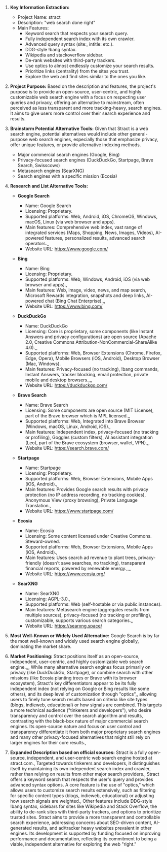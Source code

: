 1.  **Key Information Extraction:**
    *   Project Name: stract
    *   Description: "web search done right"
    *   Main Features:
        *   Keyword search that respects your search query.
        *   Fully independent search index with its own crawler.
        *   Advanced query syntax (site:, intitle: etc.).
        *   DDG-style !bang syntax.
        *   Wikipedia and stackoverflow sidebar.
        *   De-rank websites with third-party trackers.
        *   Use optics to almost endlessly customize your search results.
        *   Prioritize links (centrality) from the sites you trust.
        *   Explore the web and find sites similar to the ones you like.

2.  **Project Purpose:**
    Based on the description and features, the project's purpose is to provide an open-source, user-centric, and highly customizable web search engine with a focus on respecting user queries and privacy, offering an alternative to mainstream, often perceived as less transparent and more tracking-heavy, search engines. It aims to give users more control over their search experience and results.

3.  **Brainstorm Potential Alternative Tools:**
    Given that Stract is a web search engine, potential alternatives would include other general-purpose web search engines, especially those that emphasize privacy, offer unique features, or provide alternative indexing methods.
    *   Major commercial search engines (Google, Bing)
    *   Privacy-focused search engines (DuckDuckGo, Startpage, Brave Search, Swisscows)
    *   Metasearch engines (SearXNG)
    *   Search engines with a specific mission (Ecosia)

4.  **Research and List Alternative Tools:**

    *   **Google Search**
        *   Name: Google Search
        *   Licensing: Proprietary.
        *   Supported platforms: Web, Android, iOS, ChromeOS, Windows, macOS, Linux (via web browser and apps).
        *   Main features: Comprehensive web index, vast range of integrated services (Maps, Shopping, News, Images, Videos), AI-powered features, personalized results, advanced search operators.,,
        *   Website URL: https://www.google.com/

    *   **Bing**
        *   Name: Bing
        *   Licensing: Proprietary.
        *   Supported platforms: Web, Windows, Android, iOS (via web browser and apps).,
        *   Main features: Web, image, video, news, and map search, Microsoft Rewards integration, snapshots and deep links, AI-powered chat (Bing Chat Enterprise).,,
        *   Website URL: https://www.bing.com/

    *   **DuckDuckGo**
        *   Name: DuckDuckGo
        *   Licensing: Core is proprietary, some components (like Instant Answers and privacy configurations) are open source (Apache 2.0, Creative Commons Attribution-NonCommercial-ShareAlike 4.0).,,
        *   Supported platforms: Web, Browser Extensions (Chrome, Firefox, Edge, Opera), Mobile Browsers (iOS, Android), Desktop Browser (Mac, Windows).
        *   Main features: Privacy-focused (no tracking), !bang commands, Instant Answers, tracker blocking, email protection, private mobile and desktop browsers.,,,
        *   Website URL: https://duckduckgo.com/

    *   **Brave Search**
        *   Name: Brave Search
        *   Licensing: Some components are open source (MIT License), part of the Brave browser which is MPL licensed.,,
        *   Supported platforms: Web, Integrated into Brave Browser (Windows, macOS, Linux, Android, iOS).,
        *   Main features: Independent index, privacy-focused (no tracking or profiling), Goggles (custom filters), AI assistant integration (Leo), part of the Brave ecosystem (browser, wallet, VPN).,,
        *   Website URL: https://search.brave.com/

    *   **Startpage**
        *   Name: Startpage
        *   Licensing: Proprietary.
        *   Supported platforms: Web, Browser Extensions, Mobile Apps (iOS, Android).,
        *   Main features: Provides Google search results with privacy protection (no IP address recording, no tracking cookies), Anonymous View (proxy browsing), Private Language Translation.,
        *   Website URL: https://www.startpage.com/

    *   **Ecosia**
        *   Name: Ecosia
        *   Licensing: Some content licensed under Creative Commons. Steward-owned.
        *   Supported platforms: Web, Browser Extensions, Mobile Apps (iOS, Android).,
        *   Main features: Uses search ad revenue to plant trees, privacy-friendly (doesn't save searches, no tracking), transparent financial reports, powered by renewable energy.,,,,
        *   Website URL: https://www.ecosia.org/

    *   **SearXNG**
        *   Name: SearXNG
        *   Licensing: AGPL-3.0.,
        *   Supported platforms: Web (self-hostable or via public instances).
        *   Main features: Metasearch engine (aggregates results from multiple sources), privacy-focused (no tracking or profiling), customizable, supports various search categories.,,
        *   Website URL: https://searxng.space/

5.  **Most Well-Known or Widely Used Alternative:**
    Google Search is by far the most well-known and widely used search engine globally, dominating the market share.

6.  **Market Positioning:**
    Stract positions itself as an open-source, independent, user-centric, and highly customizable web search engine.,,, While many alternative search engines focus primarily on privacy (like DuckDuckGo, Startpage), or combine search with other missions (like Ecosia planting trees or Brave with its browser ecosystem), Stract's key differentiators appear to be its fully independent index (not relying on Google or Bing results like some others), and its deep level of customization through "optics",, allowing users to finely tune search results based on criteria like site types (blogs, indieweb, educational) or how signals are combined. This targets a more technical audience ("tinkerers and developers"), who desire transparency and control over the search algorithm and results, contrasting with the black-box nature of major commercial search engines. Its open-source nature and focus on user control and transparency differentiate it from both major proprietary search engines and many other privacy-focused alternatives that might still rely on larger engines for their core results.,

7.  **Expanded Description based on official sources:**
    Stract is a fully open-source, independent, and user-centric web search engine hosted at stract.com., Targeted towards tinkerers and developers, it distinguishes itself by maintaining its own independent search index and crawler, rather than relying on results from other major search providers., Stract offers a keyword search that respects the user's query and provides advanced syntax options. A core feature is the use of "optics," which allows users to customize search results extensively, such as filtering for specific content types (blogs, indieweb, educational) or adjusting how search signals are weighted., Other features include DDG-style !bang syntax, sidebars for sites like Wikipedia and Stack Overflow, the ability to de-rank sites with third-party trackers, and options to prioritize trusted sites. Stract aims to provide a more transparent and controllable search experience, addressing concerns about SEO-driven content, AI-generated results, and ad/tracker heavy websites prevalent in other engines. Its development is supported by funding focused on improving performance and documentation, reflecting its commitment to being a viable, independent alternative for exploring the web "right."
